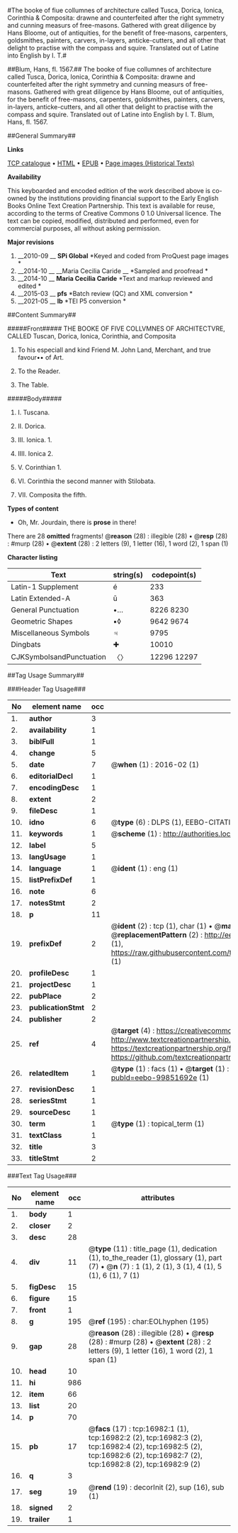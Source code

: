 #The booke of fiue collumnes of architecture called Tusca, Dorica, Ionica, Corinthia & Composita: drawne and counterfeited after the right symmetry and cunning measurs of free-masons. Gathered with great diligence by Hans Bloome, out of antiquities, for the benefit of free-masons, carpenters, goldsmithes, painters, carvers, in-layers, anticke-cutters, and all other that delight to practise with the compass and squire. Translated out of Latine into English by I. T.#

##Blum, Hans, fl. 1567.##
The booke of fiue collumnes of architecture called Tusca, Dorica, Ionica, Corinthia & Composita: drawne and counterfeited after the right symmetry and cunning measurs of free-masons. Gathered with great diligence by Hans Bloome, out of antiquities, for the benefit of free-masons, carpenters, goldsmithes, painters, carvers, in-layers, anticke-cutters, and all other that delight to practise with the compass and squire. Translated out of Latine into English by I. T.
Blum, Hans, fl. 1567.

##General Summary##

**Links**

[TCP catalogue](http://www.ota.ox.ac.uk/tcp/)  • 
[HTML](http://tei.it.ox.ac.uk/tcp/Texts-HTML/free/A16/A16239.html)  • 
[EPUB](http://tei.it.ox.ac.uk/tcp/Texts-EPUB/free/A16/A16239.epub) • 
[Page images (Historical Texts)](https://historicaltexts.jisc.ac.uk/eebo-99851692e)

**Availability**

This keyboarded and encoded edition of the work described above is co-owned by the
    institutions providing financial support to the Early English Books Online Text Creation
    Partnership. This text is available for reuse, according to the terms of  Creative Commons 0 1.0 Universal
    licence. The text can be copied, modified, distributed and performed, even for commercial
    purposes, all without asking permission.

**Major revisions**

1. __2010-09 __ __SPi Global__ *Keyed and coded from ProQuest page images *
1. __2014-10 __ __Maria Cecilia Caride __ *Sampled and proofread *
1. __2014-10 __ __Maria Cecilia Caride__ *Text and markup reviewed and edited *
1. __2015-03 __ __pfs__ *Batch review (QC) and XML conversion *
1. __2021-05 __ __lb__ *TEI P5 conversion *

##Content Summary##

#####Front#####
THE BOOKE OF FIVE COLLVMNES OF ARCHITECTVRE, CALLED Tuscan, Dorica, Ionica, Corinthia, and Composita
1. To his especiall and kind Friend M. John Land, Merchant, and true favour•• of Art.

1. To the Reader.

1. The Table.

#####Body#####

1. I. Tuscana.

1. II. Dorica.

1. III. Ionica. 1.

1. IIII. Ionica 2.

1. V. Corinthian 1.

1. VI. Corinthia the second manner with Stilobata.

1. VII. Composita the fifth.

**Types of content**

  * Oh, Mr. Jourdain, there is **prose** in there!

There are 28 **omitted** fragments! 
 @__reason__ (28) : illegible (28)  •  @__resp__ (28) : #murp (28)  •  @__extent__ (28) : 2 letters (9), 1 letter (16), 1 word (2), 1 span (1)

**Character listing**


|Text|string(s)|codepoint(s)|
|---|---|---|
|Latin-1 Supplement|é|233|
|Latin Extended-A|ū|363|
|General Punctuation|•…|8226 8230|
|Geometric Shapes|▪◊|9642 9674|
|Miscellaneous Symbols|♃|9795|
|Dingbats|✚|10010|
|CJKSymbolsandPunctuation|〈〉|12296 12297|

##Tag Usage Summary##

###Header Tag Usage###

|No|element name|occ|attributes|
|---|---|---|---|
|1.|__author__|3||
|2.|__availability__|1||
|3.|__biblFull__|1||
|4.|__change__|5||
|5.|__date__|7| @__when__ (1) : 2016-02 (1)|
|6.|__editorialDecl__|1||
|7.|__encodingDesc__|1||
|8.|__extent__|2||
|9.|__fileDesc__|1||
|10.|__idno__|6| @__type__ (6) : DLPS (1), EEBO-CITATION (1), VID (1), EEBO-PROQUEST (1), STC (2)|
|11.|__keywords__|1| @__scheme__ (1) : http://authorities.loc.gov/ (1)|
|12.|__label__|5||
|13.|__langUsage__|1||
|14.|__language__|1| @__ident__ (1) : eng (1)|
|15.|__listPrefixDef__|1||
|16.|__note__|6||
|17.|__notesStmt__|2||
|18.|__p__|11||
|19.|__prefixDef__|2| @__ident__ (2) : tcp (1), char (1)  •  @__matchPattern__ (2) : ([0-9\-]+):([0-9IVX]+) (1), (.+) (1)  •  @__replacementPattern__ (2) : http://eebo.chadwyck.com/downloadtiff?vid=$1&page=$2 (1), https://raw.githubusercontent.com/textcreationpartnership/Texts/master/tcpchars.xml#$1 (1)|
|20.|__profileDesc__|1||
|21.|__projectDesc__|1||
|22.|__pubPlace__|2||
|23.|__publicationStmt__|2||
|24.|__publisher__|2||
|25.|__ref__|4| @__target__ (4) : https://creativecommons.org/publicdomain/zero/1.0/ (1), http://www.textcreationpartnership.org/docs/. (1), https://textcreationpartnership.org/faq/#faq05 (1), https://github.com/textcreationpartnership (1)|
|26.|__relatedItem__|1| @__type__ (1) : facs (1)  •  @__target__ (1) : https://data.historicaltexts.jisc.ac.uk/view?pubId=eebo-99851692e (1)|
|27.|__revisionDesc__|1||
|28.|__seriesStmt__|1||
|29.|__sourceDesc__|1||
|30.|__term__|1| @__type__ (1) : topical_term (1)|
|31.|__textClass__|1||
|32.|__title__|3||
|33.|__titleStmt__|2||


###Text Tag Usage###

|No|element name|occ|attributes|
|---|---|---|---|
|1.|__body__|1||
|2.|__closer__|2||
|3.|__desc__|28||
|4.|__div__|11| @__type__ (11) : title_page (1), dedication (1), to_the_reader (1), glossary (1), part (7)  •  @__n__ (7) : 1 (1), 2 (1), 3 (1), 4 (1), 5 (1), 6 (1), 7 (1)|
|5.|__figDesc__|15||
|6.|__figure__|15||
|7.|__front__|1||
|8.|__g__|195| @__ref__ (195) : char:EOLhyphen (195)|
|9.|__gap__|28| @__reason__ (28) : illegible (28)  •  @__resp__ (28) : #murp (28)  •  @__extent__ (28) : 2 letters (9), 1 letter (16), 1 word (2), 1 span (1)|
|10.|__head__|10||
|11.|__hi__|986||
|12.|__item__|66||
|13.|__list__|20||
|14.|__p__|70||
|15.|__pb__|17| @__facs__ (17) : tcp:16982:1 (1), tcp:16982:2 (2), tcp:16982:3 (2), tcp:16982:4 (2), tcp:16982:5 (2), tcp:16982:6 (2), tcp:16982:7 (2), tcp:16982:8 (2), tcp:16982:9 (2)|
|16.|__q__|3||
|17.|__seg__|19| @__rend__ (19) : decorInit (2), sup (16), sub (1)|
|18.|__signed__|2||
|19.|__trailer__|1||
